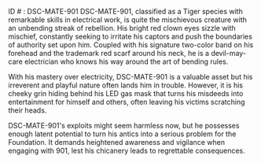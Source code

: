 ID # : DSC-MATE-901
DSC-MATE-901, classified as a Tiger species with remarkable skills in electrical work, is quite the mischievous creature with an unbending streak of rebellion. His bright red clown eyes sizzle with mischief, constantly seeking to irritate his captors and push the boundaries of authority set upon him. Coupled with his signature two-color band on his forehead and the trademark red scarf around his neck, he is a devil-may-care electrician who knows his way around the art of bending rules. 

With his mastery over electricity, DSC-MATE-901 is a valuable asset but his irreverent and playful nature often lands him in trouble. However, it is his cheeky grin hiding behind his LED gas mask that turns his misdeeds into entertainment for himself and others, often leaving his victims scratching their heads.

DSC-MATE-901's exploits might seem harmless now, but he possesses enough latent potential to turn his antics into a serious problem for the Foundation. It demands heightened awareness and vigilance when engaging with 901, lest his chicanery leads to regrettable consequences.